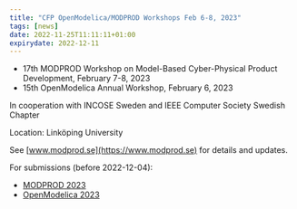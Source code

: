 ```yaml
---
title: "CFP OpenModelica/MODPROD Workshops Feb 6-8, 2023"
tags: [news]
date: 2022-11-25T11:11:11+01:00
expirydate: 2022-12-11
---
```


* 17th MODPROD Workshop on Model-Based Cyber-Physical Product Development, February 7-8, 2023
* 15th OpenModelica Annual Workshop, February 6, 2023

In cooperation with INCOSE Sweden and IEEE Computer Society Swedish Chapter

Location: Linköping University

See [www.modprod.se](https://www.modprod.se) for details and updates.

For submissions (before 2022-12-04):

* [MODPROD 2023](https://easychair.org/conferences/?conf=modprod2023)
* [OpenModelica 2023](https://easychair.org/conferences/?conf=openmodelica2023)
